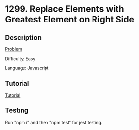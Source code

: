 # 1299. Replace Elements with Greatest Element on Right Side

## Description

[Problem](https://leetcode.com/problems/replace-elements-with-greatest-element-on-right-side/)

Difficulty: Easy

Language: Javascript

## Tutorial

[Tutorial](https://youtu.be/Fws8ILnq0lU)

## Testing

Run "npm i" and then "npm test" for jest testing.
